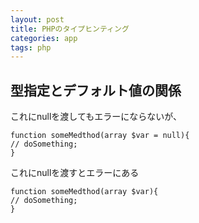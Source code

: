 ```yaml
---
layout: post
title: PHPのタイプヒンティング
categories: app
tags: php
---
```


## 型指定とデフォルト値の関係

これにnullを渡してもエラーにならないが、

```
function someMedthod(array $var = null){
// doSomething;
}
```

これにnullを渡すとエラーにある

```
function someMedthod(array $var){
// doSomething;
}
```














